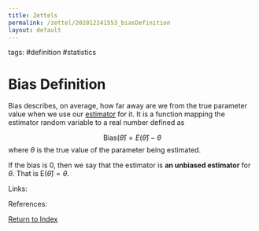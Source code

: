 ```yaml
---
title: Zettels
permalink: /zettel/202012241553_biasDefinition
layout: default
---
```

tags: #definition #statistics

# Bias Definition

Bias describes, on average, how far away are we from the true parameter value when we use our [estimator](202012241539_estimatorDefinition) for it.
It is a function mapping the estimator random variable to a real number defined as

$$
\textrm{Bias}(\hat{\theta}) = E(\hat{\theta}) - \theta
$$
where $\theta$ is the true value of the parameter being estimated.

If the bias is $0$, then we say that the estimator is **an unbiased estimator** for $\theta$. That is $\mathrm{E}(\hat{\theta}) = \theta$.

Links: 

References: 

[Return to Index](index)